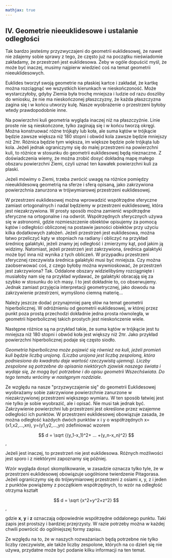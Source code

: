 ```yaml
---
mathjax: true
---
```


## IV. Geometrie nieeuklidesowe i ustalanie odległości

Tak bardzo jesteśmy przyzwyczajeni do geometrii euklidesowej,
że nawet nie zdajemy sobie sprawy z tego, że często już na początku nieświadomie zakładamy,
że przestrzeń jest euklidesowa. Żeby w ogóle dopuścić myśl, że może być inaczej,
musimy najpierw wiedzieć coś  na temat geometrii nieeuklidesowych.

Euklides tworzył swoją geometrie na płaskiej kartce i zakładał,
że kartkę można rozciągnąć we wszystkich kierunkach w nieskończoność.
Może wystarczyłoby, gdyby Ziemia była trochę mniejsza i ludzie od razu doszliby do wniosku,
że nie ma nieskończonej płaszczyzny, że każda płaszczyzna zagina się i w końcu utworzy kulę.
Nasze wyobrażenie o przestrzeni byłoby wtedy prawdopodobnie inne.

Na powierzchni kuli geometria wygląda inaczej niż na płaszczyźnie.
Linie proste nie są nieskończone, tylko zaginają się i w końcu tworzą okręgi.
Można konstruować różne trójkąty lub koła, ale suma kątów w trójkącie będzie zawsze większa
niż 180 stopni i obwód kola zawsze będzie mniejszy niż 2πr. Różnica będzie tym większa,
im większe będzie pole trójkąta lub kola. Jeżeli jednak ograniczymy się do malej przestrzeni
na powierzchni kuli, to różnice w stosunku do geometrii euklidesowej będą nieznaczne.
Z doświadczenia wiemy, że można zrobić dosyć dokładną mapę małego obszaru powierzchni Ziemi,
czyli uznać ten kawałek powierzchni kuli za plaski.

Jeżeli mówimy o Ziemi, trzeba zwrócić uwagę na różnice pomiędzy nieeuklidesową geometrią na sferze
i sferą opisaną, jako zakrzywiona powierzchnia zanurzona w trójwymiarowej przestrzeni euklidesowej.

W przestrzeni euklidesowej można wprowadzić współrzędne sferyczne zamiast ortogonalnych
i nadal będziemy w przestrzeni euklidesowej, która jest niezakrzywiona.
W prosty sposób można zamienić współrzędne sferyczne na ortogonalne i na odwrót.
Współrzędnych sferycznych używa się w astronomii, gdzie rozmieszczenie obiektów
opisujemy za pomocą kątów i odległości obliczonej na postawie jasności obiektów
przy użyciu kilka dodatkowych założeń. Jeżeli przestrzeń jest euklidesowa,
można łatwo przeliczyć kąty w stopniach na radiany i obliczyć na przykład średnicę galaktyki,
jeżeli znamy jej odległość i zmierzymy kąt, pod jakim ją widzimy.
Natomiast, jeżeli przestrzeń jest zakrzywiona, średnica galaktyki może być inna
niż wynika z tych obliczeń. W przypadku przestrzeni sferycznej rzeczywista średnica galaktyki
musi być mniejsza. Czy można zaobserwować coś, z czego byłoby można wywnioskować,
że przestrzeń jest zakrzywiona? Tak. Oddalone obszary widzielibyśmy rozciągnięte
i musiałoby nam się na przykład wydawać, że galaktyki obracają się za szybko w stosunku do ich masy.
I to jest dokładnie to, co obserwujemy. Jednak zamiast przyjęcia interpretacji geometrycznej,
jako dowodu na zakrzywienie przestrzeni, wymyślono ciemną materię...

Należy jeszcze dodać przynajmniej parę słów na temat geometrii hiperbolicznej.
W odróżnieniu od geometrii euklidesowej, w której przez punkt poza prostą przechodzi
dokładnie jedna prosta równoległa, w geometrii hiperbolicznej takich prostych jest
nieskończenie wiele.

Następne różnice są na przykład takie, że suma kątów w trójkącie jest tu mniejsza niż 180 stopni
i obwód koła jest większy niż 2πr. Jako przykład powierzchni hiperbolicznej podaje się często siodło.
 
*Geometria hiperboliczna może pojawić się również na kuli,
jeżeli promień kuli będzie liczbą urojoną. (Liczba urojona jest liczbą zespoloną,
która podniesiona do kwadratu daje wartość rzeczywistą ujemną).
Liczby zespolone są potrzebne do opisania niektórych zjawisk naszego świata i wydaje się,
że mogą być potrzebne i do opisu geometrii Wszechświata.
Do tego tematu wrócimy w następnym rozdziale.*

Ze względu na nasze "przyzwyczajenie się" do geometrii Euklidesowej wyobrażamy sobie
zakrzywione powierzchnie zanurzone w niezakrzywionej przestrzeni większego wymiaru.
W ten sposób łatwiej jest nie tylko je sobie wyobrazić, ale i opisać. Nie musi tak jednak być.
Zakrzywienie powierzchni lub przestrzeni jest określone przez wzajemne odległości ich punktów.
W przestrzeni euklidesowej obowiązuje zasada, że można odległość każdych dwóch punktów x i y
o współrzędnych x=(x1,x2,...,xn), y=(y1,y2,...,yn) zdefiniować wzorem
	
$$ d = \sqrt {(y_1-x_1)^2+ ... +(y_n-x_n)^2}  $$,

Jeżeli jest inaczej, to przestrzeń nie jest euklidesowa.
Różnych możliwości jest sporo i z niektórymi zapoznamy się później.

Wzór wygląda dosyć skomplikowanie, w zasadzie oznacza tylko tyle,
że w przestrzeni euklidesowej obowiązuje uogólnione twierdzenie Pitagorasa.
Jeżeli ograniczymy się do trójwymiarowej przestrzeni z osiami x, y, z
i jeden z punktów powiążemy z początkiem współrzędnych, to wzór na odległość otrzyma kształt

$$ d = \sqrt {x^2+y^2+z^2}  $$,

gdzie **x**, **y** i **z** oznaczają odpowiednie współrzędne oddalonego punktu.
Taki zapis jest prostszy i bardziej przejrzysty.
W razie potrzeby można w każdej chwili powrócić do ogólniejszej formy zapisu.

Ze względu na to, że w naszych rozważaniach będą potrzebne nie tylko liczby rzeczywiste,
ale także liczby zespolone, których na co dzień się nie używa,
przydatne może być podanie kilku informacji na ten temat.

